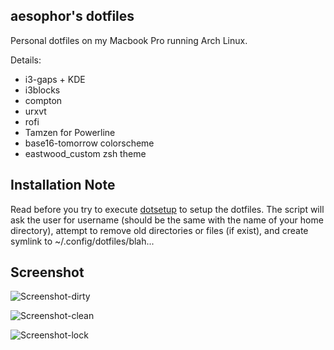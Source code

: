 ## aesophor's dotfiles
Personal dotfiles on my Macbook Pro running Arch Linux.
 
Details:
* i3-gaps + KDE
* i3blocks
* compton
* urxvt
* rofi
* Tamzen for Powerline
* base16-tomorrow colorscheme
* eastwood_custom zsh theme


## Installation Note
Read before you try to execute <a href="https://github.com/aesophor/dotfiles/blob/master/bin/dotsetup">dotsetup</a> to setup the dotfiles. The script will ask the user for username (should be the same with the name of your home directory), attempt to remove old directories or files (if exist), and create symlink to ~/.config/dotfiles/blah...
 
 
## Screenshot
![Screenshot-dirty](https://github.com/aesophor/dotfiles/raw/master/scrot/screenshot-dirty.png)
 
![Screenshot-clean](https://github.com/aesophor/dotfiles/raw/master/scrot/screenshot-clean.png)
 
![Screenshot-lock](https://github.com/aesophor/dotfiles/raw/master/scrot/screenshot-lock.png)
